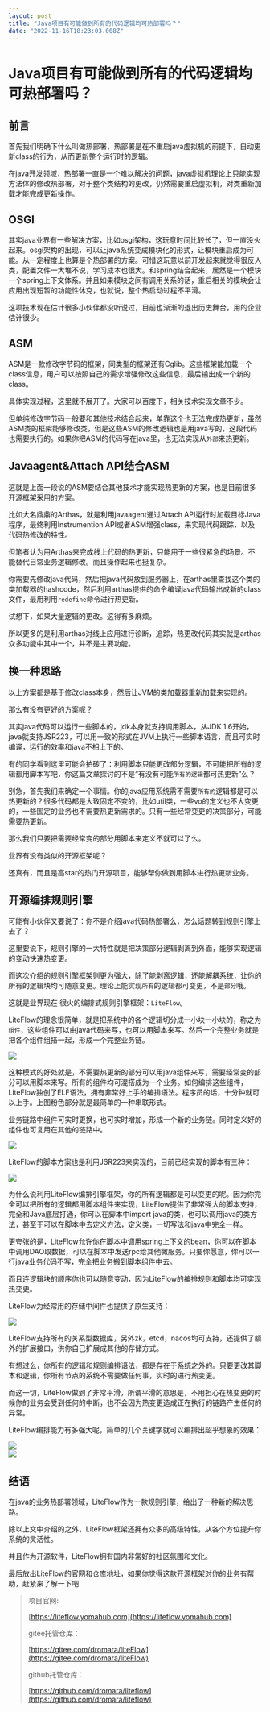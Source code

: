 ```yaml
---
layout: post
title: "Java项目有可能做到所有的代码逻辑均可热部署吗？"
date: "2022-11-16T18:23:03.008Z"
---
```

Java项目有可能做到所有的代码逻辑均可热部署吗？
=========================

前言
--

首先我们明确下什么叫做热部署，热部署是在不重启java虚拟机的前提下，自动更新class的行为，从而更新整个运行时的逻辑。

在java开发领域，热部署一直是一个难以解决的问题，java虚拟机理论上只能实现方法体的修改热部署，对于整个类结构的更改，仍然需要重启虚拟机，对类重新加载才能完成更新操作。

OSGI
----

其实java业界有一些解决方案，比如osgi架构，这玩意时间比较长了，但一直没火起来。osgi架构的出现，可以让java系统变成模块化的形式，让模块重启成为可能。从一定程度上也算是个热部署的方案。可惜这玩意以前开发起来就觉得很反人类，配置文件一大堆不说，学习成本也很大。和spring结合起来，居然是一个模块一个spring上下文体系。并且如果模块之间有调用关系的话，重启相关的模块会让应用出现短暂的功能性休克，也就说，整个热启动过程不平滑。

这项技术现在估计很多小伙伴都没听说过，目前也渐渐的退出历史舞台，用的企业估计很少。

ASM
---

ASM是一款修改字节码的框架，同类型的框架还有Cglib。这些框架能加载一个class信息，用户可以按照自己的需求增强修改这些信息，最后输出成一个新的class。

具体实现过程，这里就不展开了。大家可以百度下，相关技术实现文章不少。

但单纯修改字节码一般要和其他技术结合起来，单靠这个也无法完成热更新，虽然ASM类的框架能够修改类，但是这些ASM的修改逻辑也是用java写的，这段代码也需要执行的。如果你把ASM的代码写在java里，也无法实现从`外部`来热更新。

Javaagent&Attach API结合ASM
-------------------------

这就是上面一段说的ASM要结合其他技术才能实现热更新的方案，也是目前很多开源框架采用的方案。

比如大名鼎鼎的Arthas，就是利用javaagent通过Attach API运行时加载目标Java程序，最终利用Instrumention API或者ASM增强class，来实现代码跟踪，以及代码热修改的特性。

但笔者认为用Arthas来完成线上代码的热更新，只能用于一些很紧急的场景。不能替代日常业务逻辑修改。而且操作起来也挺复杂。

你需要先修改java代码，然后把java代码放到服务器上，在arthas里查找这个类的类加载器的hashcode，然后利用arthas提供的命令编译java代码输出成新的class文件，最用利用`redefine`命令进行热更新。

试想下，如果大量逻辑的更改。这得有多麻烦。

所以更多的是利用arthas对线上应用进行诊断，追踪，热更改代码其实就是arthas众多功能中其中一个，并不是主要功能。

换一种思路
-----

以上方案都是基于修改class本身，然后让JVM的类加载器重新加载来实现的。

那么有没有更好的方案呢？

其实java代码可以运行一些脚本的，jdk本身就支持调用脚本，从JDK 1.6开始，java就支持JSR223，可以用一致的形式在JVM上执行一些脚本语言，而且可实时编译，运行的效率和java不相上下的。

有的同学看到这里可能会拍砖了：利用脚本只能更改部分逻辑，不可能把所有的逻辑都用脚本写吧，你这篇文章探讨的不是“有没有可能`所有的逻辑`都可热更新”么？

别急，首先我们来确定一个事情。你的java应用系统需不需要`所有的`逻辑都是可以热更新的？很多代码都是大致固定不变的，比如util类，一些vo的定义也不大变更的，一些固定的业务也不需要热更新需求的。只有一些经常变更的决策部分，可能需要热更新。

那么我们只要把需要经常变的部分用脚本来定义不就可以了么。

业界有没有类似的开源框架呢？

还真有，而且是高star的热门开源项目，能够帮你做到用脚本进行热更新业务。

开源编排规则引擎
--------

可能有小伙伴又要说了：你不是介绍java代码热部署么，怎么话题转到规则引擎上去了？

这里要说下，规则引擎的一大特性就是把决策部分逻辑剥离到外面，能够实现逻辑的变动快速热变更。

而这次介绍的规则引擎框架则更为强大，除了能剥离逻辑，还能解耦系统，让你的所有的逻辑块均可随意变更。理论上能实现`所有`的逻辑都可变更，不是`部分`哦。

这就是业界现在 很火的编排式规则引擎框架：`LiteFlow`。

LiteFlow的理念很简单，就是把系统中的各个逻辑切分成一小块一小块的，称之为`组件`，这些组件可以由java代码来写，也可以用脚本来写。然后一个完整业务就是把各个组件组搭一起，形成一个完整业务链。

![](https://img2022.cnblogs.com/blog/268224/202211/268224-20221116144048570-709202112.png)

这种模式的好处就是，不需要热更新的部分可以用java组件来写，需要经常变的部分可以用脚本来写。所有的组件均可混搭成为一个业务。如何编排这些组件，LiteFlow独创了ELF语法，拥有非常好上手的编排语法。程序员的话，十分钟就可以上手。上图粉色部分就是最简单的一种串联形式。

业务链路中组件可实时更换，也可实时增加，形成一个新的业务链。同时定义好的组件也可复用在其他的链路中。

![](https://img2022.cnblogs.com/blog/268224/202211/268224-20221116144053512-1756358101.png)

LiteFlow的脚本方案也是利用JSR223来实现的，目前已经实现的脚本有三种：

![](https://img2022.cnblogs.com/blog/268224/202211/268224-20221116144057633-2093873257.png)

为什么说利用LiteFlow编排引擎框架，你的所有逻辑都是可以变更的呢。因为你完全可以把所有的逻辑都用脚本组件来实现，LiteFlow提供了非常强大的脚本支持，完全和Java底层打通，你可以在脚本中import java的类，也可以调用java的类方法，甚至于可以在脚本中去定义方法，定义类，一切写法和java中完全一样。

更夸张的是，LiteFlow允许你在脚本中调用spring上下文的bean，你可以在脚本中调用DAO取数据，可以在脚本中发送rpc给其他微服务。只要你愿意，你可以一行java业务代码不写，完全把业务搬到脚本组件中去。

而且连逻辑块的顺序你也可以随意变动，因为LiteFlow的编排规则和脚本均可实现热变更。

LiteFlow为经常用的存储中间件也提供了原生支持：

![](https://img2022.cnblogs.com/blog/268224/202211/268224-20221116144103161-2052788270.png)

LiteFlow支持所有的关系型数据库，另外zk，etcd，nacos均可支持，还提供了额外的扩展接口，供你自己扩展成其他的存储方式。

有想过么，你所有的逻辑和规则编排语法，都是存在于系统之外的。只要更改其脚本和逻辑，你所有节点的系统不需要做任何事，实时的进行热变更。

而这一切，LiteFlow做到了非常平滑，所谓平滑的意思是，不用担心在热变更的时候你的业务会受到任何的中断，也不会因为热变更造成正在执行的链路产生任何的异常。

LiteFlow编排能力有多强大呢，简单的几个关键字就可以编排出超乎想象的效果：

![](https://img2022.cnblogs.com/blog/268224/202211/268224-20221116144109036-1420451287.png)  
![](https://img2022.cnblogs.com/blog/268224/202211/268224-20221116144111465-924052919.png)

结语
--

在java的业务热部署领域，LiteFlow作为一款规则引擎，给出了一种新的解决思路。

除以上文中介绍的之外，LiteFlow框架还拥有众多的高级特性，从各个方位提升你系统的灵活性。

并且作为开源软件，LiteFlow拥有国内非常好的社区氛围和文化。

最后放出LiteFlow的官网和仓库地址，如果你觉得这款开源框架对你的业务有帮助，赶紧来了解一下吧

> 项目官网:
> 
> [https://liteflow.yomahub.com](https://liteflow.yomahub.com)
> 
> gitee托管仓库：
> 
> [https://gitee.com/dromara/liteFlow](https://gitee.com/dromara/liteFlow)
> 
> github托管仓库：
> 
> [https://github.com/dromara/liteflow](https://github.com/dromara/liteflow)